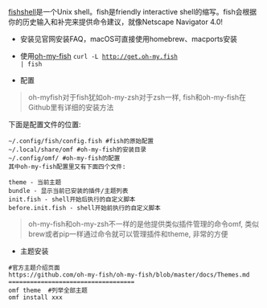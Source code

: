 <a href="https://fishshell.com" target="_blank">fishshell</a>是一个Unix shell。fish是friendly interactive shell的缩写。fish会根据你的历史输入和补完来提供命令建议，就像Netscape Navigator 4.0!

* 安装见官网安装FAQ，macOS可直接使用homebrew、macports安装
 
* 使用<a href="https://github.com/oh-my-fish/oh-my-fish" target="_blank">oh-my-fish</a>
   <code>curl -L http://get.oh-my.fish | fish</code>

* 配置

> oh-myfish对于fish犹如oh-my-zsh对于zsh一样, fish和oh-my-fish在Github里有详细的安装方法

下面是配置文件的位置:
<pre><code>~/.config/fish/config.fish #fish的原始配置
~/.local/share/omf #oh-my-fish的安装目录
~/.config/omf/ #oh-my-fish的配置
其中oh-my-fish配置里又有下面四个文件:

theme - 当前主题
bundle - 显示当前已安装的插件/主题列表
init.fish - shell开始后执行的自定义脚本
before.init.fish - shell开始前执行的自定义脚本
</code></pre>
>oh-my-fish和oh-my-zsh不一样的是他提供类似插件管理的命令omf, 类似brew或者pip一样通过命令就可以管理插件和theme, 非常的方便

* 主题安装
<pre><code>#官方主题介绍页面
https://github.com/oh-my-fish/oh-my-fish/blob/master/docs/Themes.md
===================================
omf theme  #列举全部主题
omf install xxx
</code></pre>
